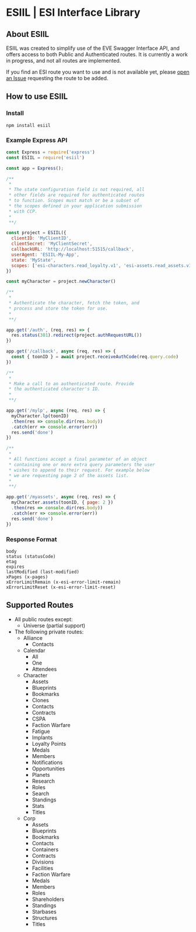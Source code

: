 # ESIIL | ESI Interface Library
## About ESIIL
ESIIL was created to simplify use of the EVE Swagger Interface API, and offers access to both Public and Authenticated routes. It is currently a work in progress, and not all routes are implemented. 

If you find an ESI route you want to use and is not available yet, please [open an Issue](https://github.com/karnthis/esiio/issues/new) requesting the route to be added.

## How to use ESIIL

### Install
```shell
npm install esiil
```
### Example Express API
```javascript
const Express = require('express')
const ESIIL = require('esiil')

const app = Express();

/**
 * 
 * The state configuration field is not required, all
 * other fields are required for authenticated routes
 * to function. Scopes must match or be a subset of
 * the scopes defined in your application submission
 * with CCP.
 * 
 **/

const project = ESIIL({
  clientID: 'MyClientID',
  clientSecret: 'MyClientSecret',
  callbackURL: 'http://localhost:51515/callback',
  userAgent: 'ESIIL-My-App',
  state: 'MyState',
  scopes: ['esi-characters.read_loyalty.v1', 'esi-assets.read_assets.v1','etc']
})

const myCharacter = project.newCharacter()

/**
 * 
 * Authenticate the character, fetch the token, and
 * process and store the token for use.
 * 
 **/

app.get('/auth', (req, res) => {
  res.status(301).redirect(project.authRequestURL())
})

app.get('/callback', async (req, res) => {
  const { toonID } = await project.receiveAuthCode(req.query.code)
})

/**
 * 
 * Make a call to an authenticated route. Provide
 * the authenticated character's ID.
 * 
 **/

app.get('/mylp', async (req, res) => {
  myCharacter.lp(toonID)
  .then(res => console.dir(res.body))
  .catch(err => console.error(err))
  res.send('done')
})

/**
 * 
 * All functions accept a final parameter of an object
 * containing one or more extra query parameters the user
 * wishes to append to their request. For example below
 * we are requesting page 2 of the assets list.
 * 
 **/

app.get('/myassets', async (req, res) => {
  myCharacter.assets(toonID, { page: 2 })
  .then(res => console.dir(res.body))
  .catch(err => console.error(err))
  res.send('done')
})
```
### Response Format
```
body
status (statusCode)
etag
expires
lastModified (last-modified)
xPages (x-pages)
xErrorLimitRemain (x-esi-error-limit-remain)
xErrorLimitReset (x-esi-error-limit-reset)
```

## Supported Routes
- All public routes except:
  - Universe (partial support)
- The following private routes:
  - Alliance
    - Contacts
  - Calendar
    - All
    - One
    - Attendees
  - Character
    - Assets
    - Blueprints
    - Bookmarks
    - Clones
    - Contacts
    - Contracts
    - CSPA
    - Faction Warfare
    - Fatigue
    - Implants
    - Loyalty Points
    - Medals
    - Members
    - Notifications
    - Opportunities
    - Planets
    - Research
    - Roles
    - Search
    - Standings
    - Stats
    - Titles
  - Corp
    - Assets
    - Blueprints
    - Bookmarks
    - Contacts
    - Containers
    - Contracts
    - Divisions
    - Facilities
    - Faction Warfare
    - Medals
    - Members
    - Roles
    - Shareholders
    - Standings
    - Starbases
    - Structures
    - Titles